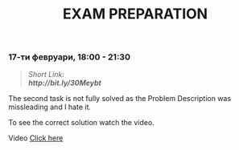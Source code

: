 <h1 align="center">EXAM PREPARATION</h1>
    <br>

<h3>17-ти февруари, 18:00 - 21:30</h3>

<blockquote>
    <i>
        Short Link: <br> 
        <b>
            http://bit.ly/30Meybt
        </b> 
    </i>
</blockquote>

<p>The second task is not fully solved as the Problem Description was missleading and I hate it.</p>
<p>To see the correct solution watch the video.</p>

<p>
    Video <a href="https://www.youtube.com/watch?v=Ni7ksoVRMtQ&feature=emb_title">Click here</a>
</p>
